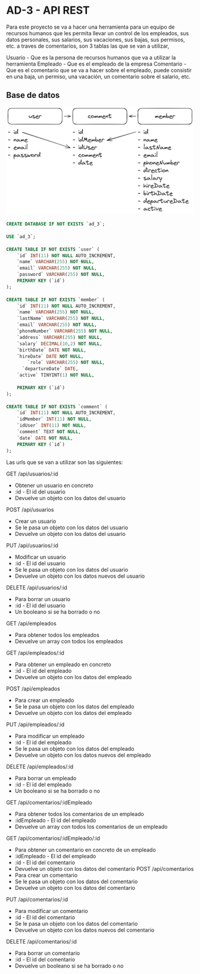 # AD-3 - API REST

Para este proyecto se va a hacer una herramienta para un equipo de recursos humanos que les permita llevar un control de los empleados, sus datos personales, sus salarios, sus vacaciones, sus bajas, sus permisos, etc. a traves de comentarios, son 3 tablas las que se van a utilizar,

Usuario - Que es la persona de recursos humanos que va a utilizar la herramienta
Empleado - Que es el empleado de la empresa
Comentario - Que es el comentario que se va a hacer sobre el empleado, puede consistir en una baja, un permiso, una vacación, un comentario sobre el salario, etc.

## Base de datos

![Base de datos](./img/bbdd.png)

```sql
CREATE DATABASE IF NOT EXISTS `ad_3`;

USE `ad_3`;

CREATE TABLE IF NOT EXISTS `user` (
    `id` INT(11) NOT NULL AUTO_INCREMENT,
    `name` VARCHAR(255) NOT NULL,
    `email` VARCHAR(255) NOT NULL,
    `password` VARCHAR(255) NOT NULL,
    PRIMARY KEY (`id`)
);

CREATE TABLE IF NOT EXISTS `member` (
    `id` INT(11) NOT NULL AUTO_INCREMENT,
    `name` VARCHAR(255) NOT NULL,
    `lastName` VARCHAR(255) NOT NULL,
    `email` VARCHAR(255) NOT NULL,
    `phoneNumber` VARCHAR(255) NOT NULL,
    `address` VARCHAR(255) NOT NULL,
    `salary` DECIMAL(10,2) NOT NULL,
    `birthDate` DATE NOT NULL,
    `hireDate` DATE NOT NULL,
		`role` VARCHAR(255) NOT NULL,
	  `departureDate` DATE,
    `active` TINYINT(1) NOT NULL,

    PRIMARY KEY (`id`)
);

CREATE TABLE IF NOT EXISTS `comment` (
    `id` INT(11) NOT NULL AUTO_INCREMENT,
    `idMember` INT(11) NOT NULL,
    `idUser` INT(11) NOT NULL,
    `comment` TEXT NOT NULL,
    `date` DATE NOT NULL,
    PRIMARY KEY (`id`)
);

```

Las urls que se van a utilizar son las siguientes:

GET /api/usuarios/:id 
- Obtener un usuario en concreto
- :id - El id del usuario
- Devuelve un objeto con los datos del usuario

POST /api/usuarios
- Crear un usuario
- Se le pasa un objeto con los datos del usuario
- Devuelve un objeto con los datos del usuario

PUT /api/usuarios/:id 
- Modificar un usuario
- :id - El id del usuario
- Se le pasa un objeto con los datos del usuario
- Devuelve un objeto con los datos nuevos del usuario

DELETE /api/usuarios/:id 
- Para borrar un usuario
- :id - El id del usuario
- Un booleano si se ha borrado o no


GET /api/empleados 
- Para obtener todos los empleados
- Devuelve un array con todos los empleados

GET /api/empleados/:id 
- Para obtener un empleado en concreto
- :id - El id del empleado
- Devuelve un objeto con los datos del empleado

POST /api/empleados 
- Para crear un empleado
- Se le pasa un objeto con los datos del empleado
- Devuelve un objeto con los datos del empleado

PUT /api/empleados/:id 
- Para modificar un empleado
- :id - El id del empleado
- Se le pasa un objeto con los datos del empleado
- Devuelve un objeto con los datos nuevos del empleado

DELETE /api/empleados/:id 
- Para borrar un empleado
- :id - El id del empleado
- Un booleano si se ha borrado o no

GET /api/comentarios/:idEmpleado 
- Para obtener todos los comentarios de un empleado
- :idEmpleado - El id del empleado
- Devuelve un array con todos los comentarios de un empleado

GET /api/comentarios/:idEmpleado/:id 
- Para obtener un comentario en concreto de un empleado
- :idEmpleado - El id del empleado
- :id - El id del comentario
- Devuelve un objeto con los datos del comentario
POST /api/comentarios 
- Para crear un comentario
- Se le pasa un objeto con los datos del comentario
- Devuelve un objeto con los datos del comentario

PUT /api/comentarios/:id 
- Para modificar un comentario
- :id - El id del comentario
- Se le pasa un objeto con los datos del comentario
- Devuelve un objeto con los datos nuevos del comentario

DELETE /api/comentarios/:id 
- Para borrar un comentario
- :id - El id del comentario
- Devuelve un booleano si se ha borrado o no


